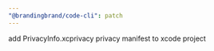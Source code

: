 ```yaml
---
"@brandingbrand/code-cli": patch
---
```


add PrivacyInfo.xcprivacy privacy manifest to xcode project
